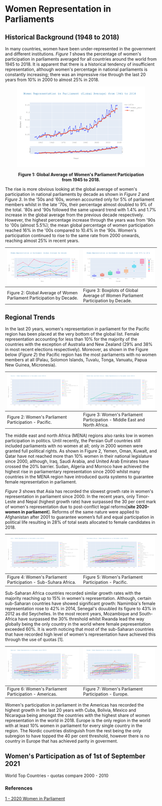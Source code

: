 # Women Representation in Parliaments

## Historical Background (1948 to 2018)

In many countries, women have been under-represented in the government and different institutions. *Figure 1* shows the percentage of women's participation in parliaments averaged for all countries around the world from 1945 to 2018. It is apparent that there is a historical tendency of insufficient representation, although women's percentage in national parliaments is constantly increasing; there was an impressive rise through the last 20 years from 10% in 2000 to almost 25% in 2018.

<figure>
<p align="center">
<img src="images/globalAVG_1945_18.png" alt="Figure 1" width="500">
<figcaption align = "center"><b>Figure 1: Global Average of Women's Parliament Participation from 1945 to 2018.</b></figcaption>
</p>
</figure>


The rise is more obvious looking at the global average of women's participation in national parliaments by decade as shown in *Figure 2* and *Figure 3*. In the '50s and '60s, women accounted only for 5% of parliament members whilst in the late '70s, their percentage almost doubled to 9% of the total. '80s and '90s followed the same upward trend with 1.4% and 1.7% increase in the global average from the previous decade respectively. However, the highest percentage increase through the years was from '90s to '00s (almost 5.5%); the mean global percentage of women participation reached 16% in the '00s compared to 10.4% in the '90s. Women's participation continued to rise to the same rate from 2000 onwards, reaching almost 25% in recent years. 

|![](images/globalAVG_decade.png) | ![](images/globalAVG_boxplots.png)|
|---|---|
|Figure 2: Global Average of Women Parliament Participation by Decade. |Figure 3: Boxplots of Global Average of Women Parliament Participation by Decade.|



## Regional Trends

In the last 20 years, women's representation in parliament for the Pacific region has been placed at the very bottom of the global list. Female representation accounting for less than 10% for the majority of the countries with the exception of Australia and New Zealand (29% and 38% in most recent elections respectively). Moreover, as shown in the Figure below (*Figure 2*) the Pacific region has the most parliaments with no women members at all (Palau, Solomon Islands, Tuvalu, Tonga, Vanuatu, Papua New Guinea, Micronesia).

| ![](images/PAC.png)| ![](images/MENA_all.png)|
|---|---|
|Figure 2: Women's Parliament Participation - Pacific. |Figure 3: Women's Parliament Participation - Middle East and North Africa.|

The middle east and north Africa (MENA) regions also ranks low in women participation in politics. Until recently, the Persian Gulf countries still included parliaments with no women at all; only in 2000 women were granted full political rights. As shown in Figure 2, Yemen, Oman, Kuwait, and Qatar have not reached more than 10% women in their national legislature since 2000, although, Iraq, Saudi Arabia, and United Arab Emirates have crossed the 20% barrier. Sudan, Algeria and Morroco have achieved the highest rise in parliamentary representation since 2000 whilst many countries in the MENA region have introduced quota systems to guarantee female representation in parliament.

*Figure 3* shows that Asia has recorded the slowest growth rate in women's representation in parliament since 2000. In the recent years, only Timor-Leste and Nepal (highest growth rate) have surpassed the 30 per cent mark of women's representation due to post-conflict legal reforms[**site 2020-women in parliament**]. Reforms of the same nature were applied to Afghanistan after 2001 to guarantee women’s full and equal participation in political life resulting in 28% of total seats allocated to female candidates in 2018.

| ![](images/ASIA_all.png)| ![](images/SUBSAHARA_all.png)|
|---|---|
|Figure 4: Women's Parliament Participation - Sub-Suhara Africa. |Figure 5: Women's Parliament Participation - Pacific.|

Sub-Saharan Africa countries recorded similar growth rates with the majority reaching up to 15% in women's representation. Although, certain sub-Saharan countries have showed significant growth: Namimbia's female representation rose to 42% in 2014, Senegal's douubled its figure to 43% in 2012 as did Seychelles. In the most recent years, Mozambique and South-Africa have surpassed the 30% threshold whilst Rwanda lead the way globally being the only country in the world where female pepresentation exceeded 60%. It is worth noticing that most of the sub-Saharan countries that have recorded high level of women's representation have achieved this through the use of quotas [1].

|![](images/AME.png)| ![](images/EUR_all.png) |
|---|---|
| Figure 6: Women's Parliament Participation - Americas.|Figure 7: Women's Parliament Participation - Europe.|

Women's participation in parliament in the Americas has recorded the highest growth in the last 20 years with Cuba, Bolivia, Mexico and Nicaragua being amongst the countries with the highest share of women representation in the world in 2018. Europe is the only region in the world with at least 10% women in parliament for every single country in the region. The Nordic countries distinguish from the rest being the only subregion to have topped the 40 per cent threshold, however there is no country in Europe that has achieved parity in goverment.

## Women's Participation as of 1st of September 2021


World
Top Countries - quotas
compare 2000 - 2010

### References

[1 - 2020 Women in Parliament]()